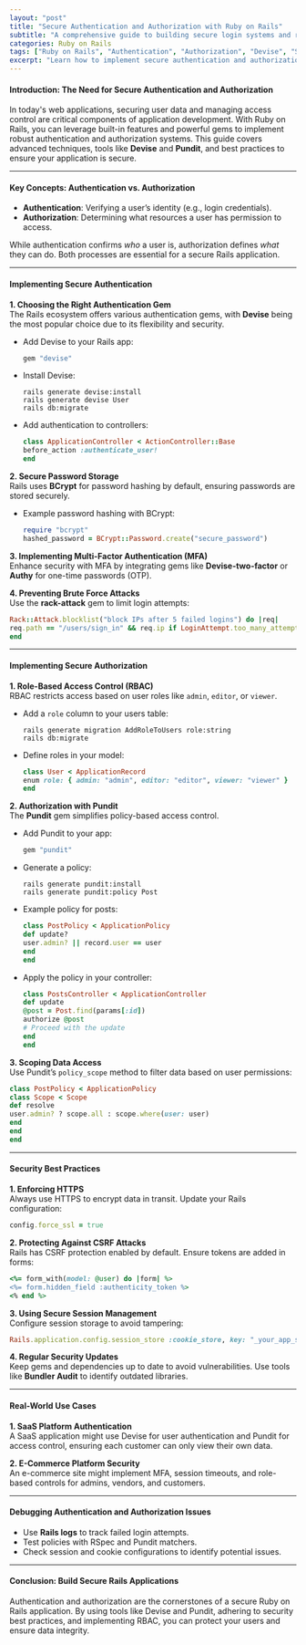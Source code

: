 ```yaml
---
layout: "post"
title: "Secure Authentication and Authorization with Ruby on Rails"
subtitle: "A comprehensive guide to building secure login systems and role-based access control in Rails"
categories: Ruby on Rails
tags: ["Ruby on Rails", "Authentication", "Authorization", "Devise", "Security", "Web Development"]
excerpt: "Learn how to implement secure authentication and authorization mechanisms in Ruby on Rails applications using best practices, tools like Devise, and role-based access control."
---
```


#### Introduction: The Need for Secure Authentication and Authorization

In today's web applications, securing user data and managing access control are critical components of application development. With Ruby on Rails, you can leverage built-in features and powerful gems to implement robust authentication and authorization systems. This guide covers advanced techniques, tools like **Devise** and **Pundit**, and best practices to ensure your application is secure.

---

#### Key Concepts: Authentication vs. Authorization

- **Authentication**: Verifying a user’s identity (e.g., login credentials).
- **Authorization**: Determining what resources a user has permission to access.

While authentication confirms *who* a user is, authorization defines *what* they can do. Both processes are essential for a secure Rails application.

---

#### Implementing Secure Authentication

**1. Choosing the Right Authentication Gem**  
The Rails ecosystem offers various authentication gems, with **Devise** being the most popular choice due to its flexibility and security.

- Add Devise to your Rails app:  
  ```ruby
  gem "devise"
  ```

- Install Devise:  
  ```
  rails generate devise:install
  rails generate devise User
  rails db:migrate
  ```

- Add authentication to controllers:  
  ```ruby
  class ApplicationController < ActionController::Base
  before_action :authenticate_user!
  end
  ```

**2. Secure Password Storage**  
Rails uses **BCrypt** for password hashing by default, ensuring passwords are stored securely.

- Example password hashing with BCrypt:  
  ```ruby
  require "bcrypt"
  hashed_password = BCrypt::Password.create("secure_password")
  ```

**3. Implementing Multi-Factor Authentication (MFA)**  
Enhance security with MFA by integrating gems like **Devise-two-factor** or **Authy** for one-time passwords (OTP).

**4. Preventing Brute Force Attacks**  
Use the **rack-attack** gem to limit login attempts:  
```ruby
Rack::Attack.blocklist("block IPs after 5 failed logins") do |req|
req.path == "/users/sign_in" && req.ip if LoginAttempt.too_many_attempts?(req.ip)
end
```

---

#### Implementing Secure Authorization

**1. Role-Based Access Control (RBAC)**  
RBAC restricts access based on user roles like `admin`, `editor`, or `viewer`.

- Add a `role` column to your users table:  
  ```
  rails generate migration AddRoleToUsers role:string
  rails db:migrate
  ```

- Define roles in your model:  
  ```ruby
  class User < ApplicationRecord
  enum role: { admin: "admin", editor: "editor", viewer: "viewer" }
  end
  ```

**2. Authorization with Pundit**  
The **Pundit** gem simplifies policy-based access control.

- Add Pundit to your app:  
  ```ruby
  gem "pundit"
  ```

- Generate a policy:  
  ```
  rails generate pundit:install
  rails generate pundit:policy Post
  ```

- Example policy for posts:  
  ```ruby
  class PostPolicy < ApplicationPolicy
  def update?
  user.admin? || record.user == user
  end
  end
  ```

- Apply the policy in your controller:  
  ```ruby
  class PostsController < ApplicationController
  def update
  @post = Post.find(params[:id])
  authorize @post
  # Proceed with the update
  end
  end
  ```

**3. Scoping Data Access**  
Use Pundit’s `policy_scope` method to filter data based on user permissions:  
```ruby
class PostPolicy < ApplicationPolicy
class Scope < Scope
def resolve
user.admin? ? scope.all : scope.where(user: user)
end
end
end
```

---

#### Security Best Practices

**1. Enforcing HTTPS**  
Always use HTTPS to encrypt data in transit. Update your Rails configuration:  
```ruby
config.force_ssl = true
```

**2. Protecting Against CSRF Attacks**  
Rails has CSRF protection enabled by default. Ensure tokens are added in forms:  
```ruby
<%= form_with(model: @user) do |form| %>
<%= form.hidden_field :authenticity_token %>
<% end %>
```

**3. Using Secure Session Management**  
Configure session storage to avoid tampering:  
```ruby
Rails.application.config.session_store :cookie_store, key: "_your_app_session", secure: Rails.env.production?
```

**4. Regular Security Updates**  
Keep gems and dependencies up to date to avoid vulnerabilities. Use tools like **Bundler Audit** to identify outdated libraries.

---

#### Real-World Use Cases

**1. SaaS Platform Authentication**  
A SaaS application might use Devise for user authentication and Pundit for access control, ensuring each customer can only view their own data.

**2. E-Commerce Platform Security**  
An e-commerce site might implement MFA, session timeouts, and role-based controls for admins, vendors, and customers.

---

#### Debugging Authentication and Authorization Issues

- Use **Rails logs** to track failed login attempts.
- Test policies with RSpec and Pundit matchers.
- Check session and cookie configurations to identify potential issues.

---

#### Conclusion: Build Secure Rails Applications

Authentication and authorization are the cornerstones of a secure Ruby on Rails application. By using tools like Devise and Pundit, adhering to security best practices, and implementing RBAC, you can protect your users and ensure data integrity.
